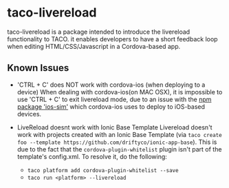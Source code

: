 
# taco-livereload
taco-livereload is a package intended to introduce the livereload functionality to TACO.
it enables developers to have a short feedback loop when editing HTML/CSS/Javascript in a Cordova-based app.

## Known Issues

- 'CTRL + C' does NOT work with cordova-ios (when deploying to a device)
When dealing with cordova-ios(on MAC OSX), it is impossible to use 'CTRL + C' to exit livereload mode, 
due to an issue with the [npm package 'ios-sim'](https://www.npmjs.com/package/ios-deploy) which cordova-ios uses to deploy to iOS-based devices.

- LiveReload doesnt work with Ionic Base Template
Livereload doesn't work with projects created with an Ionic Base Template (via `taco create foo --template https://github.com/driftyco/ionic-app-base`).
This is due to the fact that the `cordova-plugin-whitelist` plugin isn't part of the template's config.xml.
To resolve it, do the following:
    - `taco platform add cordova-plugin-whitelist --save`
    - `taco run <platform> --livereload`



